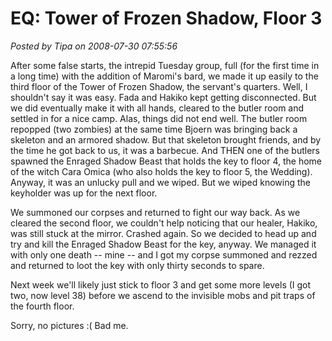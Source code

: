 # EQ: Tower of Frozen Shadow, Floor 3

*Posted by Tipa on 2008-07-30 07:55:56*

After some false starts, the intrepid Tuesday group, full (for the first time in a long time) with the addition of Maromi's bard, we made it up easily to the third floor of the Tower of Frozen Shadow, the servant's quarters. Well, I shouldn't say it was easy. Fada and Hakiko kept getting disconnected. But we did eventually make it with all hands, cleared to the butler room and settled in for a nice camp. Alas, things did not end well. The butler room repopped (two zombies) at the same time Bjoern was bringing back a skeleton and an armored shadow. But that skeleton brought friends, and by the time he got back to us, it was a barbecue. And THEN one of the butlers spawned the Enraged Shadow Beast that holds the key to floor 4, the home of the witch Cara Omica (who also holds the key to floor 5, the Wedding). Anyway, it was an unlucky pull and we wiped. But we wiped knowing the keyholder was up for the next floor.

We summoned our corpses and returned to fight our way back. As we cleared the second floor, we couldn't help noticing that our healer, Hakiko, was still stuck at the mirror. Crashed again. So we decided to head up and try and kill the Enraged Shadow Beast for the key, anyway. We managed it with only one death -- mine -- and I got my corpse summoned and rezzed and returned to loot the key with only thirty seconds to spare.

Next week we'll likely just stick to floor 3 and get some more levels (I got two, now level 38) before we ascend to the invisible mobs and pit traps of the fourth floor.

Sorry, no pictures :( Bad me.

